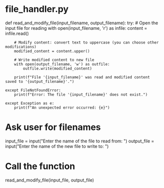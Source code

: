 # file_handler.py

def read_and_modify_file(input_filename, output_filename):
    try:
        # Open the input file for reading
        with open(input_filename, 'r') as infile:
            content = infile.read()
        
        # Modify content: convert text to uppercase (you can choose other modifications)
        modified_content = content.upper()

        # Write modified content to new file
        with open(output_filename, 'w') as outfile:
            outfile.write(modified_content)

        print(f"File '{input_filename}' was read and modified content saved to '{output_filename}'.")
    
    except FileNotFoundError:
        print(f"Error: The file '{input_filename}' does not exist.")
    
    except Exception as e:
        print(f"An unexpected error occurred: {e}")


# Ask user for filenames
input_file = input("Enter the name of the file to read from: ")
output_file = input("Enter the name of the new file to write to: ")

# Call the function
read_and_modify_file(input_file, output_file)
